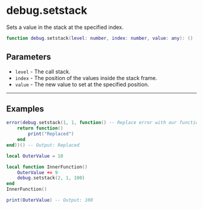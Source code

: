 # debug.setstack

Sets a value in the stack at the specified index.

```lua
function debug.setstack(level: number, index: number, value: any): ()
```

## Parameters

* `level` - The call stack.
* `index` - The position of the values inside the stack frame.
* `value` - The new value to set at the specified position.

***

## Examples

```lua
error(debug.setstack(1, 1, function() -- Replace error with our function
    return function()
        print("Replaced")
    end
end))() -- Output: Replaced
```

```lua
local OuterValue = 10

local function InnerFunction()
    OuterValue += 9
    debug.setstack(2, 1, 100)
end 
InnerFunction()

print(OuterValue) -- Output: 100
```
